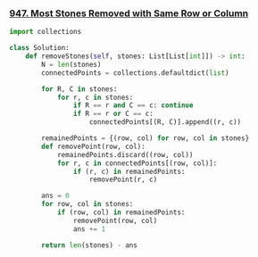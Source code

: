 ### [947. Most Stones Removed with Same Row or Column](https://leetcode.com/problems/most-stones-removed-with-same-row-or-column/description/)

```python
import collections

class Solution:
    def removeStones(self, stones: List[List[int]]) -> int:
        N = len(stones)
        connectedPoints = collections.defaultdict(list)

        for R, C in stones:
            for r, c in stones:
                if R == r and C == c: continue
                if R == r or C == c:
                    connectedPoints[(R, C)].append((r, c))

        remainedPoints = {(row, col) for row, col in stones}
        def removePoint(row, col):
            remainedPoints.discard((row, col))
            for r, c in connectedPoints[(row, col)]:
                if (r, c) in remainedPoints:
                    removePoint(r, c)

        ans = 0
        for row, col in stones:
            if (row, col) in remainedPoints:
                removePoint(row, col)
                ans += 1

        return len(stones) - ans
```


